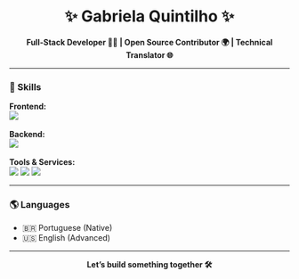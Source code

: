 <h1 align="center">✨ Gabriela Quintilho ✨</h1>


<p align="center">
  <b>Full-Stack Developer 👩‍💻 | Open Source Contributor 🌍 | Technical Translator 🌐</b><br/>
</p>

---

### 🧠 Skills

<p align="left">
  <strong>Frontend:</strong><br/>
  <img src="https://skillicons.dev/icons?i=react,js,html,css,tailwind,bootstrap" /><br/><br/>
  <strong>Backend:</strong><br/>
  <img src="https://skillicons.dev/icons?i=nodejs,express,mongodb,postgres,sequelize" /><br/><br/>
  <strong>Tools & Services:</strong><br/>
  <img src="https://skillicons.dev/icons?i=git,github,vscode,postman" /> 
  <img src="https://img.shields.io/badge/Cloudinary-3448C5?style=for-the-badge&logo=cloudinary&logoColor=white"/>
  <img src="https://img.shields.io/badge/Stripe-008CDD?style=for-the-badge&logo=stripe&logoColor=white"/>
</p>

---

### 🌎 Languages

- 🇧🇷 Portuguese (Native)
- 🇺🇸 English (Advanced)

---

<p align="center">
  <b>Let’s build something together 🛠</b>
</p>

